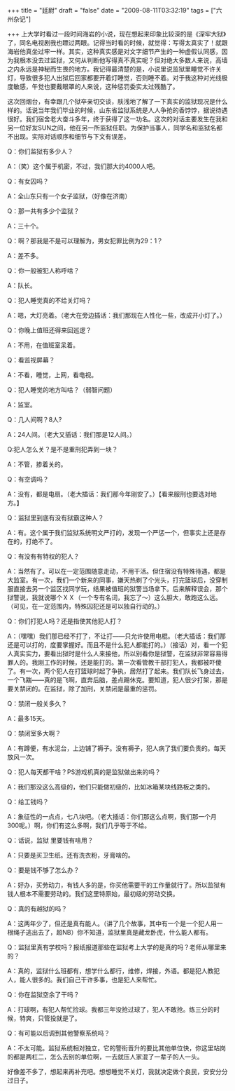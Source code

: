 +++
title = "廷尉"
draft = "false"
date = "2009-08-11T03:32:19"
tags = ["六州杂记"]


+++
上大学时看过一段时间海岩的小说，现在想起来印象比较深的是《深牢大狱》了，同名电视剧我也瞟过两眼。记得当时看的时候，就觉得：写得太真实了！就跟海岩他真坐过牢一样。其实，这种真实感是对文字细节产生的一种虚假认同感，因为我根本没去过监狱，又何从判断他写得真不真实呢？但对绝大多数人来说，高墙之内永远是神秘而生畏的地方。我记得最清楚的是，小说里说监狱里睡觉不许关灯，导致很多犯人出狱后回家都要开着灯睡觉，否则睡不着。对于我这种对光线极度敏感，午觉也要戴眼罩的人来说，这种惩罚委实太过残酷了。
  
这次回烟台，有幸跟几个狱卒亲切交谈，肤浅地了解了一下真实的监狱现况是什么样的。话说当年我们毕业的时候，山东省监狱系统是人人争抢的香饽饽，据说待遇很好。我们宿舍老大奋斗多年，终于获得了这一功名。这次的对话主要发生在我和另一位好友SUN之间，他在另一所监狱任职。为保护当事人，同学名和监狱名都不出现。实际对话顺序和细节与下文有误差。
  
Q：你们监狱有多少人？
  
A：（笑）这个属于机密，不过，我们那大约4000人吧。
  
Q：有女囚吗？
  
A：全山东只有一个女子监狱，（好像在济南）
  
Q：那一共有多少个监狱？
  
A：三十个。
  
Q：啊？那我是不是可以理解为，男女犯罪比例为29：1？
  
A：差不多。
  
Q：你一般被犯人称呼啥？
  
A：队长。
  
Q：犯人睡觉真的不给关灯吗？
  
A：嗯，大灯亮着。（老大在旁边插话：我们那现在人性化一些，改成开小灯了。）
  
Q：你晚上值班还得来回巡逻？
  
A：不用，在值班室呆着。
  
Q：看监视屏幕？
  
A：不看，睡觉，上网，看电视。
  
Q：犯人睡觉的地方叫啥？（弱智问题）
  
A：监室。
  
Q：几人间啊？8人?
  
A：24人间。（老大又插话：我们那是12人间。）
  
Q:犯人怎么关？是不是重刑犯弄到一块？
  
A：不管，掺着关的。
  
Q：有空调吗？
  
A：没有，都是电扇。（老大插话：我们那今年刚安了。）【看来服刑也要选对地方。】
  
Q：监狱里到底有没有狱霸这种人？
  
A：有。这个属于我们监狱系统明文严打的，发现一个严惩一个，但事实上还是存在的，打绝不了。
  
Q：有没有有特权的犯人？
  
A：当然有了。可以在一定范围随意走动，不用干活。但住宿没有特殊待遇，都是大监室。有一次，我们一个新来的同事，嫌天热剃了个光头，打完篮球后，没穿制服直接去另一个监区找同学玩，结果被值班的狱警当场拿下。后来解释误会，那个狱警说，我就说哪个ＸＸ（一个专有名词，我忘了～）这么胆大，敢跑这么远。（可见，在一定范围内，特殊囚犯还是可以独自行动的。）
  
Q：你们打犯人吗？还是指使其他犯人打？
  
A：（嘿嘿）我们那已经不打了，不让打——只允许使用电棍。（老大插话：我们那还是可以打的，度要掌握好。而且不是什么犯人都能打的。）（接话）对，看一个犯人真实实力，要看出狱时是什么人来接他，所以别看你是狱警，在监狱非常容易得罪人的。我刚工作的时候，还是能打的。第一次看管教干部打犯人，我都被吓傻了。有一次，两个犯人在打篮球时起了争执，居然打了起来。我们队长飞身过去，一个飞踹——真的是飞啊，直奔后脑，差点踢休克。要知道，犯人很少打架，那是要关禁闭的。在监狱，除了加刑，关禁闭是最重的惩罚。
  
Q：禁闭一般关多久？
  
A：最多15天。
  
Q：禁闭室多大啊？
  
A：有蹲便，有水泥台，上边铺了褥子。没有褥子，犯人病了我们要负责的。每天放风一次。
  
Q：犯人每天都干啥？PS游戏机真的是监狱做出来的吗？
  
A：我们那没这么高级的，他们只能做初级的，比如冰箱某块线路板之类的。
  
Q：给工钱吗？
  
A：象征性的一点点，七八块吧。（老大插话：你们那这么点啊，我们那一个月300呢。）啊，你们有这么多啊，我们几乎等于不给。
  
Q：话说，监狱 里要钱有啥用？
  
A：只要是买卫生纸。还有洗衣粉，牙膏啥的。
  
Q：要是钱不够了怎么办？
  
A：好办，买劳动力，有钱人多的是，你买他需要干的工作量就行了。所以监狱有钱人根本不需要劳动的。我们这里特原始，最初级的劳动交换。
  
Q：真的有越狱的吗？
  
A：这两年少了，但还是真有能人。（讲了几个故事，其中有一个是一个犯人用一根绳子逃出去了，超NB）你不知道，监狱里真是藏龙卧虎，什么能人都有。
  
Q：监狱里真有学校吗？报纸报道那些在监狱考上大学的是真的吗？老师从哪里来的？
  
A：真的，监狱什么班都有，想学什么都行，维修，焊接，外语。都是犯人教犯人，能人很多的。我们自己干许多事，也是犯人来帮忙。
  
Q：你在监狱空余了干吗？
  
A：打球啊，有犯人帮忙捡球。我都三年没抢过球了，犯人不敢抢。练三分的时候，特爽，只管投就是了。
  
Q：有可能以后调到其他警察系统吗？
  
A：不太可能。监狱系统相对独立，它的警衔晋升的要比其他单位快，你这里站岗的都是两杠二，怎么去别的单位啊，一去就压人家混了一辈子的人一头。
  
好像差不多了，想起来再补充吧。想想睡觉不关灯，我就决定做个良民，安安分分过日子。